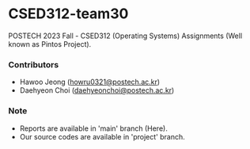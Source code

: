# CSED312-team30


POSTECH 2023 Fall - CSED312 (Operating Systems) Assignments (Well known as Pintos Project).

### Contributors
- Hawoo Jeong (howru0321@postech.ac.kr)
- Daehyeon Choi (daehyeonchoi@postech.ac.kr)

### Note
- Reports are available in 'main' branch (Here).
- Our source codes are available in 'project' branch. 
